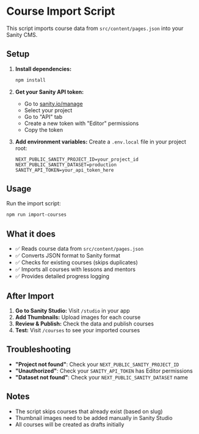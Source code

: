 # Course Import Script

This script imports course data from `src/content/pages.json` into your Sanity CMS.

## Setup

1. **Install dependencies:**
   ```bash
   npm install
   ```

2. **Get your Sanity API token:**
   - Go to [sanity.io/manage](https://sanity.io/manage)
   - Select your project
   - Go to "API" tab
   - Create a new token with "Editor" permissions
   - Copy the token

3. **Add environment variables:**
   Create a `.env.local` file in your project root:
   ```env
   NEXT_PUBLIC_SANITY_PROJECT_ID=your_project_id
   NEXT_PUBLIC_SANITY_DATASET=production
   SANITY_API_TOKEN=your_api_token_here
   ```

## Usage

Run the import script:
```bash
npm run import-courses
```

## What it does

- ✅ Reads course data from `src/content/pages.json`
- ✅ Converts JSON format to Sanity format
- ✅ Checks for existing courses (skips duplicates)
- ✅ Imports all courses with lessons and mentors
- ✅ Provides detailed progress logging

## After Import

1. **Go to Sanity Studio:** Visit `/studio` in your app
2. **Add Thumbnails:** Upload images for each course
3. **Review & Publish:** Check the data and publish courses
4. **Test:** Visit `/courses` to see your imported courses

## Troubleshooting

- **"Project not found"**: Check your `NEXT_PUBLIC_SANITY_PROJECT_ID`
- **"Unauthorized"**: Check your `SANITY_API_TOKEN` has Editor permissions
- **"Dataset not found"**: Check your `NEXT_PUBLIC_SANITY_DATASET` name

## Notes

- The script skips courses that already exist (based on slug)
- Thumbnail images need to be added manually in Sanity Studio
- All courses will be created as drafts initially
